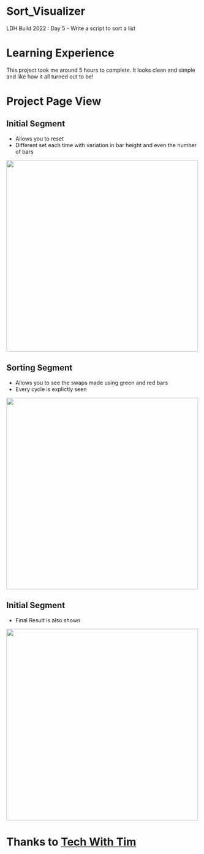 # Sort_Visualizer
LDH Build 2022 : Day 5 - Write a script to sort a list

# Learning Experience 
This project took me around 5 hours to complete. It looks clean and simple and like how it all turned out to be!

# Project Page View

## Initial Segment 
- Allows you to reset 
- Different set each time with variation in bar height and even the number of bars

<img src = "https://github.com/Grace-Hephzibah/Sort_Vizualizer/blob/main/Pictures/Initial%20Page.png" height = 500 width = auto />

## Sorting Segment
- Allows you to see the swaps made using green and red bars
- Every cycle is explictly seen
<img src = "https://github.com/Grace-Hephzibah/Sort_Vizualizer/blob/main/Pictures/sorting%20process.png" height = 500 width = auto />

## Initial Segment
- Final Result is also shown

<img src = "https://github.com/Grace-Hephzibah/Sort_Vizualizer/blob/main/Pictures/Final%20Result.png" height = 500 width = auto />

# Thanks to <a href = "https://www.youtube.com/watch?v=twRidO-_vqQ"> Tech With Tim </a>
